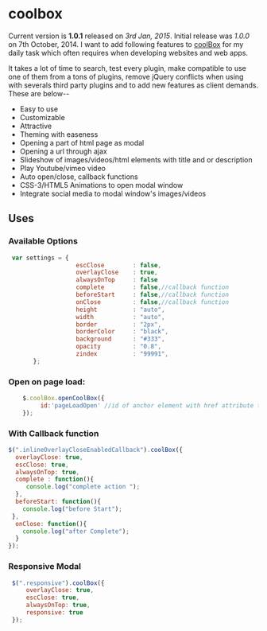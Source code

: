 coolbox
=======

Current version is **1.0.1** released on *3rd Jan, 2015*. Initial release was _1.0.0_ on 7th October, 2014. I want to add following features to [coolBox](http://aryan022.byethost13.com/coolwidgets/coolbox/) for my daily task which often requires when developing websites and web apps. 

It takes a lot of time to search, test every plugin, make compatible to use one of them from a tons of plugins, remove jQuery conflicts when using with severals third party plugins and to add new features as client demands. These are below--

<ul>
<li>Easy to use</li>
<li>Customizable</li>
<li>Attractive</li>
<li>Theming with easeness</li>
<li>Opening a part of html page as modal</li>
<li>Opening a url through ajax</li>
<li>Slideshow of images/videos/html elements with title and or description</li>
<li>Play Youtube/vimeo video</li>
<li>Auto open/close, callback functions</li>
<li>CSS-3/HTML5 Animations to open modal window</li>
<li>Integrate social media to modal window's images/videos</li>
</ul>
 
 <h2>Uses</h2>
 
 <h3>Available Options</h3>
 
 ```javascript
  var settings = {
		            escClose        : false,
		            overlayClose    : true,
		            alwaysOnTop     : false
		            complete        : false,//callback function
		            beforeStart     : false,//callback function
		            onClose         : false,//callback function
		            height          : "auto",
		            width           : "auto",
		            border          : "2px",
		            borderColor     : "black",
		            background      : "#333",
		            opacity         : "0.8",
		            zindex          : "99991",
		};
 ```
 
 <h3>Open on page load:</h3>

```javascript 
	$.coolBox.openCoolBox({
	     id:'pageLoadOpen' //id of anchor element with href attribute to open a div inline
	});
```

 <h3>With Callback function</h3>
 
 ```javascript
$(".inlineOverlayCloseEnabledCallback").coolBox({
   overlayClose: true,
   escClose: true,
   alwaysOnTop: true,
   complete : function(){
      console.log("complete action ");
   },
   beforeStart: function(){
     console.log("before Start");
  },
   onClose: function(){
     console.log("after Complete");
   }
});
 ```
 
 <h3>Responsive Modal</h3>

```javascript
 $(".responsive").coolBox({
     overlayClose: true,
     escClose: true,
     alwaysOnTop: true,
     responsive: true
 });
```